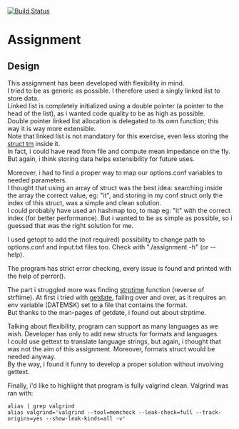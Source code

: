 [![Build Status](https://travis-ci.org/FedeDP/assignment.svg?branch=master)](https://travis-ci.org/FedeDP/assignment)

# Assignment

## Design
This assignment has been developed with flexibility in mind.  
I tried to be as generic as possible. I therefore used a singly linked list to store data.  
Linked list is completely initialized using a double pointer (a pointer to the head of the list), as i wanted code quality to be as high as possible.  
Double pointer linked list allocation is delegated to its own function; this way it is way more extensible.  
Note that linked list is not mandatory for this exercise, even less storing the [struct tm](https://github.com/FedeDP/assignment/blob/master/assignment.c#L25) inside it.  
In fact, i could have read from file and compute mean impedance on the fly. But again, i think storing data helps extensibility for future uses.  

Moreover, i had to find a proper way to map our options.conf variables to needed parameters.  
I thought that using an array of struct was the best idea: searching inside the array the correct value, eg: "it", and storing in my conf struct only the index of this struct, was a simple and clean solution.  
I could probably have used an hashmap too, to map eg: "it" with the correct index (for better performance). But i wanted to be as simple as possible, so i guessed that was the right solution for me.  

I used getopt to add the (not required) possibility to change path to options.conf and input.txt files too. Check with "./assignment -h" (or --help).  

The program has strict error checking, every issue is found and printed with the help of perror().

The part i struggled more was finding [strptime](http://man7.org/linux/man-pages/man3/strptime.3.html) function (reverse of strftime). At first i tried with [getdate](http://man7.org/linux/man-pages/man3/getdate.3.html), failing over and over, as it requires an env variable (DATEMSK) set to a file that contains the format.  
But thanks to the man-pages of getdate, i found out about strptime.  

Talking about flexibility, program can support as many languages as we wish. Developer has only to add new structs for formats and languages.  
I could use gettext to translate language strings, but again, i thought that was not the aim of this assignment. Moreover, formats struct would be needed anyway.  
By the way, i found it funny to develop a proper solution without involving gettext.  

Finally, i'd like to highlight that program is fully valgrind clean. Valgrind was ran with:  
```
alias | grep valgrind
alias valgrind='valgrind --tool=memcheck --leak-check=full --track-origins=yes --show-leak-kinds=all -v'
```
